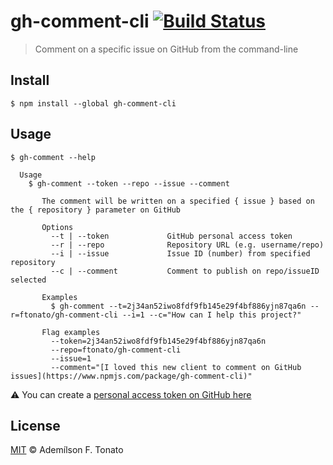 # gh-comment-cli [![Build Status](https://travis-ci.com/ftonato/gh-comment-cli.svg?branch=master)](https://travis-ci.com/ftonato/gh-comment-cli)

> Comment on a specific issue on GitHub from the command-line

## Install

```
$ npm install --global gh-comment-cli
```

## Usage

```
$ gh-comment --help

  Usage
    $ gh-comment --token --repo --issue --comment

       The comment will be written on a specified { issue } based on the { repository } parameter on GitHub

       Options
         --t | --token             GitHub personal access token
         --r | --repo              Repository URL (e.g. username/repo)
         --i | --issue             Issue ID (number) from specified repository
         --c | --comment           Comment to publish on repo/issueID selected

       Examples
         $ gh-comment --t=2j34an52iwo8fdf9fb145e29f4bf886yjn87qa6n --r=ftonato/gh-comment-cli --i=1 --c="How can I help this project?"

       Flag examples
         --token=2j34an52iwo8fdf9fb145e29f4bf886yjn87qa6n
         --repo=ftonato/gh-comment-cli
         --issue=1
         --comment="[I loved this new client to comment on GitHub issues](https://www.npmjs.com/package/gh-comment-cli)"

```

⚠️ You can create a [personal access token on GitHub here](https://github.com/settings/tokens)

## License

[MIT](LICENSE) © Ademílson F. Tonato
